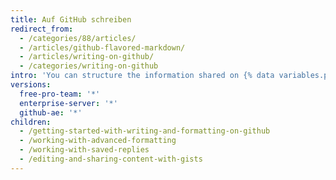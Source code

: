 ```yaml
---
title: Auf GitHub schreiben
redirect_from:
  - /categories/88/articles/
  - /articles/github-flavored-markdown/
  - /articles/writing-on-github/
  - /categories/writing-on-github
intro: 'You can structure the information shared on {% data variables.product.product_name %} with various formatting options.'
versions:
  free-pro-team: '*'
  enterprise-server: '*'
  github-ae: '*'
children:
  - /getting-started-with-writing-and-formatting-on-github
  - /working-with-advanced-formatting
  - /working-with-saved-replies
  - /editing-and-sharing-content-with-gists
---
```


